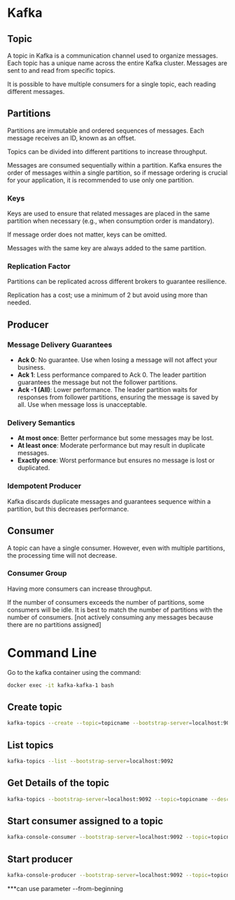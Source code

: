 # Kafka 

## Topic 

A topic in Kafka is a communication channel used to organize messages. Each topic has a unique name across the entire Kafka cluster. Messages are sent to and read from specific topics.

It is possible to have multiple consumers for a single topic, each reading different messages.

## Partitions 

Partitions are immutable and ordered sequences of messages. Each message receives an ID, known as an offset.

Topics can be divided into different partitions to increase throughput.

Messages are consumed sequentially within a partition. Kafka ensures the order of messages within a single partition, so if message ordering is crucial for your application, it is recommended to use only one partition.

### Keys 

Keys are used to ensure that related messages are placed in the same partition when necessary (e.g., when consumption order is mandatory).

If message order does not matter, keys can be omitted.

Messages with the same key are always added to the same partition.

### Replication Factor 

Partitions can be replicated across different brokers to guarantee resilience.

Replication has a cost; use a minimum of 2 but avoid using more than needed.

## Producer 

### Message Delivery Guarantees 

- **Ack 0**: No guarantee. Use when losing a message will not affect your business.
- **Ack 1**: Less performance compared to Ack 0. The leader partition guarantees the message but not the follower partitions.
- **Ack -1 (All)**: Lower performance. The leader partition waits for responses from follower partitions, ensuring the message is saved by all. Use when message loss is unacceptable.

### Delivery Semantics 

- **At most once**: Better performance but some messages may be lost.
- **At least once**: Moderate performance but may result in duplicate messages.
- **Exactly once**: Worst performance but ensures no message is lost or duplicated.

### Idempotent Producer

Kafka discards duplicate messages and guarantees sequence within a partition, but this decreases performance.

## Consumer 

A topic can have a single consumer. However, even with multiple partitions, the processing time will not decrease.

### Consumer Group

Having more consumers can increase throughput.

If the number of consumers exceeds the number of partitions, some consumers will be idle. It is best to match the number of partitions with the number of consumers.
[not actively consuming any messages because there are no partitions assigned]


# Command Line 

Go to the kafka container using the command: 
```` Bash
docker exec -it kafka-kafka-1 bash
```` 

## Create topic 

```` Bash
kafka-topics --create --topic=topicname --bootstrap-server=localhost:9092 --partitions=3
````

## List topics

```` Bash
kafka-topics --list --bootstrap-server=localhost:9092
````

## Get Details of the topic

```` Bash
kafka-topics --bootstrap-server=localhost:9092 --topic=topicname --describe
````

## Start consumer assigned to a topic 

```` Bash
kafka-console-consumer --bootstrap-server=localhost:9092 --topic=topicname
````

## Start producer 

```` Bash
kafka-console-producer --bootstrap-server=localhost:9092 --topic=topicname
````
***can use parameter --from-beginning

